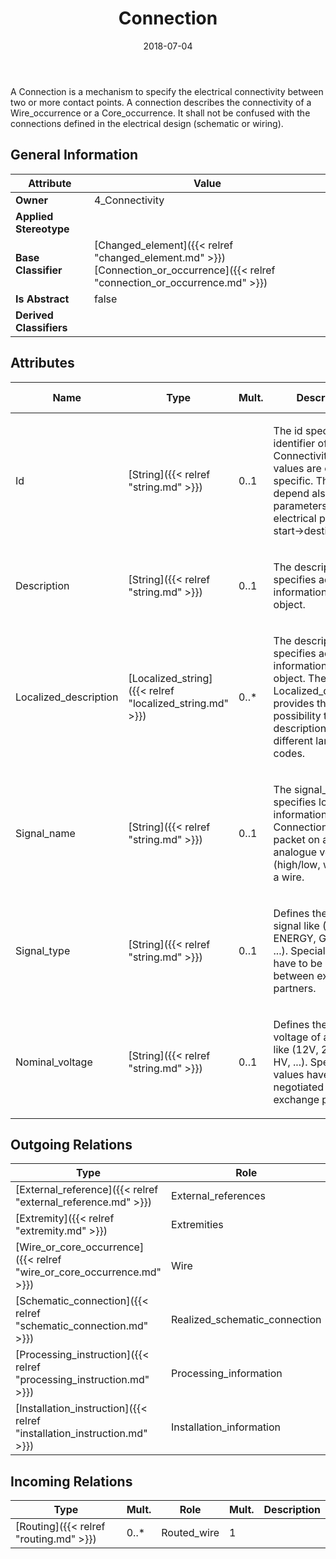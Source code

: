 ﻿---
title: Connection
toc: false
type: specs
date: "2018-07-04"
draft: false
specification: KBL
version: 2.5
documentType: "Recommendation"
elementType: Class
classes:
  - Connection
menu_name: kbl-2.5
---
<p> A Connection is a mechanism to specify the electrical connectivity between two or more contact points. A connection describes the connectivity of a Wire_occurrence or a Core_occurrence. It shall not be confused with the connections defined in the electrical design (schematic or wiring).       </p>

## General Information

| Attribute               | Value |
|-------------------------|-------|
| **Owner**               | 4_Connectivity |
| **Applied Stereotype**  |   |
| **Base Classifier**     | [Changed_element]({{< relref "changed_element.md" >}})<br/> [Connection_or_occurrence]({{< relref "connection_or_occurrence.md" >}})<br/>  |
| **Is Abstract**         | false |
| **Derived Classifiers** |   |

## Attributes
|  Name  |  Type  |  Mult.  |  Description  |  Owning Classifier  |
|--------|--------|---------|---------------|--------------|
|Id | [String]({{< relref "string.md" >}}) | 0..1 | <p>The id specifies the identifier of the Connectivity. The values are company specific. They can depend also on wire parameters. Example:  electrical potential, start->destination</p> | [Connection]({{< relref "connection.md" >}}) |
|Description | [String]({{< relref "string.md" >}}) | 0..1 | <p>The description specifies additional information about the object.</p> | [Connection]({{< relref "connection.md" >}}) |
|Localized_description | [Localized_string]({{< relref "localized_string.md" >}}) | 0..* | <p> The description specifies additional information about the object. The Localized_description provides the possibility to define descriptions for different language codes.       </p> | [Connection]({{< relref "connection.md" >}}) |
|Signal_name | [String]({{< relref "string.md" >}}) | 0..1 | <p> The signal_name specifies logical information on a Connection. Example: packet on a bus, analogue voltage (high/low, waved) on a wire.      </p> | [Connection]({{< relref "connection.md" >}}) |
|Signal_type | [String]({{< relref "string.md" >}}) | 0..1 | <p> Defines the type of a signal like (BUS, ENERGY, GROUND, ...). Special values have to be negotiated between exchange partners.      </p> | [Connection]({{< relref "connection.md" >}}) |
|Nominal_voltage | [String]({{< relref "string.md" >}}) | 0..1 | <p> Defines the nominal voltage of a signal like (12V, 24V, 48V, HV, ...). Special values have to be negotiated between exchange partners.      </p> | [Connection]({{< relref "connection.md" >}}) |

## Outgoing Relations
|    Type  |   Role   |   Mult.   |   Mult.   |   Description   |
|----------|----------|-----------|-----------|-----------------|
| [External_reference]({{< relref "external_reference.md" >}}) | External_references | 0..* | 0..* |  |
| [Extremity]({{< relref "extremity.md" >}}) | Extremities | 2..* | 1 |  |
| [Wire_or_core_occurrence]({{< relref "wire_or_core_occurrence.md" >}}) | Wire | 1 | 0..1 |  |
| [Schematic_connection]({{< relref "schematic_connection.md" >}}) | Realized_schematic_connection | 0..1 | 0..* |  |
| [Processing_instruction]({{< relref "processing_instruction.md" >}}) | Processing_information | 0..* | 1 |  |
| [Installation_instruction]({{< relref "installation_instruction.md" >}}) | Installation_information | 0..* | 1 |  |
##  Incoming Relations
|    Type  |   Mult.  |   Role    |   Mult.   |   Description  |
|----------|----------|-----------|-----------|----------------|
| [Routing]({{< relref "routing.md" >}}) | 0..* | Routed_wire | 1 |  |
